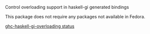 Control overloading support in haskell-gi generated bindings

This package does not require any packages not available in Fedora.

[ghc-haskell-gi-overloading status](https://copr.fedorainfracloud.org/coprs/dshea/bdcs-haskell-deps/package/ghc-haskell-gi-overloading/status_image/last_build.png)
